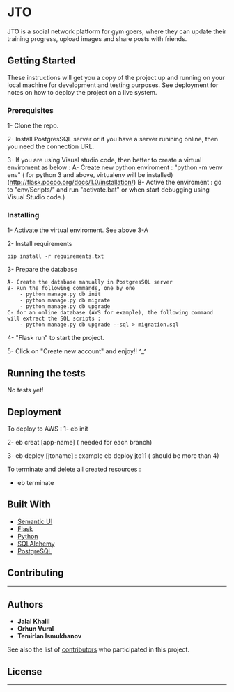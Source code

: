 # JTO

JTO is a social network platform for gym goers, where they can update their training progress, upload images and share posts with friends.

## Getting Started

These instructions will get you a copy of the project up and running on your local machine for development and testing purposes. See deployment for notes on how to deploy the project on a live system.

### Prerequisites

1- Clone the repo.

2- Install PostgresSQL server or if you have a server runining online, then you need the connection URL.

3- If you are using Visual studio code, then better to create a virtual enviroment as below : 
    A- Create new python enviroment : "python -m venv env" ( for python 3 and above, virtualenv will be installed) (http://flask.pocoo.org/docs/1.0/installation/)
    B- Active the enviroment : go to "env/Scripts/" and run "activate.bat" or when start debugging using Visual Studio code.)

### Installing

1- Activate the virtual enviroment. See above 3-A

2- Install requirements

```
pip install -r requirements.txt
```
3- Prepare the database

    A- Create the database manually in PostgresSQL server
    B- Run the following commands, one by one
        - python manage.py db init
        - python manage.py db migrate
        - python manage.py db upgrade
    C- for an online database (AWS for example), the following command will extract the SQL scripts : 
        - python manage.py db upgrade --sql > migration.sql

4- "Flask run" to start the project. 

5- Click on "Create new account" and enjoy!! ^_^

## Running the tests

No tests yet! 

## Deployment

To deploy to AWS : 
1- eb init

2- eb creat [app-name] ( needed for each branch)

3- eb deploy [jtoname] : example eb deploy jto11 ( should be more than 4)

To terminate and delete all created resources : 
- eb terminate

## Built With

* [Semantic UI](https://semantic-ui.com/) 
* [Flask](https://palletsprojects.com/p/flask/)
* [Python](https://www.python.org/)
* [SQLAlchemy](https://www.sqlalchemy.org/)
* [PostgreSQL](https://www.postgresql.org/)

## Contributing

---


## Authors

* **Jalal Khalil**
* **Orhun Vural**
* **Temirlan Ismukhanov**


See also the list of [contributors](https://github.com/jalal1/JTO/project/contributors/project/contributors) who participated in this project.

## License

---

